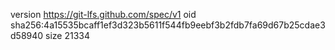 version https://git-lfs.github.com/spec/v1
oid sha256:4a15535bcaff1ef3d323b5611f544fb9eebf3b2fdb7fa69d67b25cdae3d58940
size 21334
